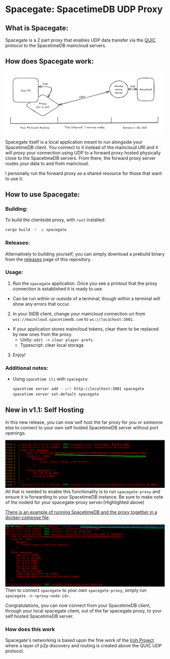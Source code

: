 # Spacegate: SpacetimeDB UDP Proxy

## What is Spacegate:

Spacegate is a 2 part proxy that enables UDP data transfer via the [QUIC](https://en.wikipedia.org/wiki/QUIC) protocol to the SpacetimeDB maincloud servers.

## How does Spacegate work:

![proxy diagram](images/diagram.webp "Spacegate flow Diagram")

Spacegate itself is a local application meant to run alongside your SpacetimeDB client. You connect to it instead of the maincloud URI and it will proxy your connection using UDP to a forward proxy hosted physically close to the SpacetimeDB servers. From there, the forward proxy server routes your data to and from maincloud.

I personally run the forward proxy as a shared resource for those that want to use it.

## How to use Spacegate:

### Building:

To build the clientside proxy, with `rust` installed:

```bash
cargo build -r -p spacegate
```

### Releases:

Alternatively to building yourself, you can simply download a prebuild binary from the [releases](https://github.com/suirad/spacegate/releases) page of this repository.

### Usage:

1. Run the `spacegate` application. Once you see a printout that the proxy connection is established it is ready to use.
  * Can be run within or outside of a terminal; though within a terminal will show any errors that occur.
2. In your StDB client, change your maincloud connection uri from `wss://maincloud.spacetimedb.com` to `ws://localhost:3001`.
  * If your application stores maincloud tokens, clear them to be replaced by new ones from the proxy.
    * Unity: `edit -> clear player prefs`
    * Typescript: clear local storage
3. Enjoy!

### Additional notes:

* Using `spacetime cli` with `spacegate`:
  ```bash
  spacetime server add --url http://localhost:3001 spacegate
  spacetime server set-default spacegate
  ```
## New in v1.1: Self Hosting


In this new release, you can now self host the far proxy for you or someone else to connect to your own self hosted SpacetimeDB server without port openings. 

![server proxy](images/server_proxy.png "Spacegate Server Proxy")
All that is needed to enable this functionality is to run `spacegate-proxy` and ensure it is forwarding to your SpacetimeDB instance. Be sure to make note of the nodeid for your spacegate-proxy server.(Highlighted above)

[There is an example of running SpacetimeDB and the proxy together in a docker-compose file](example/docker-compose.yml).

![client proxy](images/client_proxy.png "Spacegate Client Proxy")
Then to connect `spacegate` to your own `spacegate-proxy`, simply run `spacegate -n <proxy-node-id>`.

Congratulations, you can now connect from your SpacetimeDB client, through your local spacegate client, out of the far spacegate proxy, to your self hosted SpacetimeDB server.

### How does this work

Spacegate's networking is based upon the fine work of the [Iroh Project](https://www.iroh.computer/docs/overview) where a layer of p2p discovery and routing is created above the QUIC UDP protocol.
